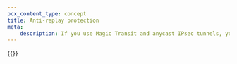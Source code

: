 ```yaml
---
pcx_content_type: concept
title: Anti-replay protection
meta:
    description: If you use Magic Transit and anycast IPsec tunnels, you will need to disable anti-replay protection. Review the information here to learn more.
---
```


{{<render file="_anti-replay-protection.md" productFolder="magic-wan" withParameters="Magic Transit;;/magic-transit/how-to/configure-tunnels/#add-tunnels">}}